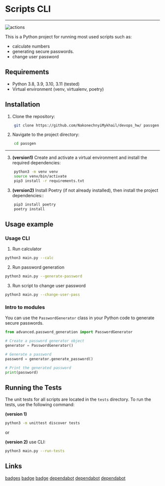 # Scripts CLI
---

![actions](https://github.com/NakonechnyiMykhail/devops_hw/actions/workflows/python.yml/badge.svg)

This is a Python project for running most used scripts such as:

* calculate numbers
* generating secure passwords.
* change user password


## Requirements

- Python 3.8, 3.9, 3.10, 3.11 (tested)
- Virtual environment (venv, virtualenv, poetry)

## Installation

1. Clone the repository:

```bash
    git clone https://github.com/NakonechnyiMykhail/devops_hw/ passgen
```

2. Navigate to the project directory:

```bash
    cd passgen
```

---

3. **(version1)** Create and activate a virtual environment and install the required dependencies:

```bash
    python3 -m venv venv
    source venv/bin/activate
    pip3 install -r requirements.txt
```


3. **(version2)** Install Poetry (if not already installed), then install the project dependencies::

```bash
    pip3 install poetry
    poetry install
```

## Usage example

### Usage CLI

1. Run calculator

```bash
python3 main.py --calc
```

2. Run password generation

```bash
python3 main.py --generate-password
```

3. Run script to change user password

```bash
python3 main.py --change-user-pass
```

### Intro to modules
You can use the `PasswordGenerator` class in your Python code to generate secure passwords.

```python
from advanced.password_generation import PasswordGenerator

# Create a password generator object
generator = PasswordGenerator()

# Generate a password
password = generator.generate_password()

# Print the generated password
print(password)
```

## Running the Tests

The unit tests for all scripts are located in the `tests` directory. To run the tests, use the following command:

**(version 1)**

```bash
python3 -m unittest discover tests
```

or

**(version 2)** use CLI:
```bash
python3 main.py --run-tests
```


## Links

[badges](https://docs.github.com/en/actions/monitoring-and-troubleshooting-workflows/adding-a-workflow-status-badge)
[badge](https://dev.to/envoy_/150-badges-for-github-pnk)
[badge](https://github.com/badges/shields/tree/master)
[dependabot](https://docs.github.com/en/code-security/dependabot)
[dependabot](https://docs.github.com/en/code-security/dependabot/working-with-dependabot/automating-dependabot-with-github-actions)
[dependabot](https://docs.github.com/en/code-security/dependabot/dependabot-version-updates/configuration-options-for-the-dependabot.yml-file)
